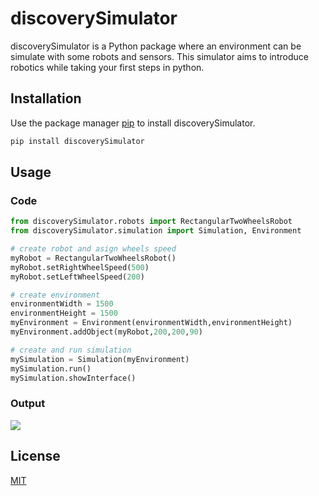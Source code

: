 # discoverySimulator

discoverySimulator is a Python package where an environment can be simulate with some robots and sensors. This simulator aims to introduce robotics while taking your first steps in python. 

## Installation

Use the package manager [pip](https://pip.pypa.io/en/stable/) to install discoverySimulator.

```bash
pip install discoverySimulator
```

## Usage

### Code
```python
from discoverySimulator.robots import RectangularTwoWheelsRobot
from discoverySimulator.simulation import Simulation, Environment

# create robot and asign wheels speed
myRobot = RectangularTwoWheelsRobot()
myRobot.setRightWheelSpeed(500)
myRobot.setLeftWheelSpeed(200)

# create environment
environmentWidth = 1500
environmentHeight = 1500
myEnvironment = Environment(environmentWidth,environmentHeight)
myEnvironment.addObject(myRobot,200,200,90)

# create and run simulation 
mySimulation = Simulation(myEnvironment)
mySimulation.run()
mySimulation.showInterface()
```
### Output 
![](output.png)


## License
[MIT](https://choosealicense.com/licenses/mit/)